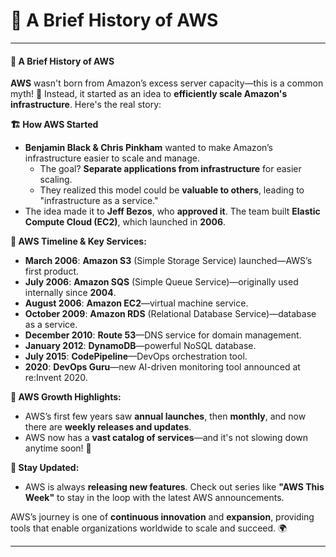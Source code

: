 # 📜 A Brief History of AWS

***

#### 📜 A Brief History of AWS

**AWS** wasn't born from Amazon’s excess server capacity—this is a common myth! 🚫 Instead, it started as an idea to **efficiently scale Amazon's infrastructure**. Here's the real story:

**🏗️ How AWS Started**

* **Benjamin Black & Chris Pinkham** wanted to make Amazon’s infrastructure easier to scale and manage.
  * The goal? **Separate applications from infrastructure** for easier scaling.
  * They realized this model could be **valuable to others**, leading to "infrastructure as a service."
* The idea made it to **Jeff Bezos**, who **approved it**. The team built **Elastic Compute Cloud (EC2)**, which launched in **2006**.

**🚀 AWS Timeline & Key Services:**

* **March 2006**: **Amazon S3** (Simple Storage Service) launched—AWS’s first product.
* **July 2006**: **Amazon SQS** (Simple Queue Service)—originally used internally since **2004**.
* **August 2006**: **Amazon EC2**—virtual machine service.
* **October 2009**: **Amazon RDS** (Relational Database Service)—database as a service.
* **December 2010**: **Route 53**—DNS service for domain management.
* **January 2012**: **DynamoDB**—powerful NoSQL database.
* **July 2015**: **CodePipeline**—DevOps orchestration tool.
* **2020**: **DevOps Guru**—new AI-driven monitoring tool announced at re:Invent 2020.

**🌟 AWS Growth Highlights:**

* AWS’s first few years saw **annual launches**, then **monthly**, and now there are **weekly releases and updates**.
* AWS now has a **vast catalog of services**—and it's not slowing down anytime soon! 🚀

**🔔 Stay Updated:**

* AWS is always **releasing new features**. Check out series like **"AWS This Week"** to stay in the loop with the latest AWS announcements.

AWS’s journey is one of **continuous innovation** and **expansion**, providing tools that enable organizations worldwide to scale and succeed. 🌍

***
